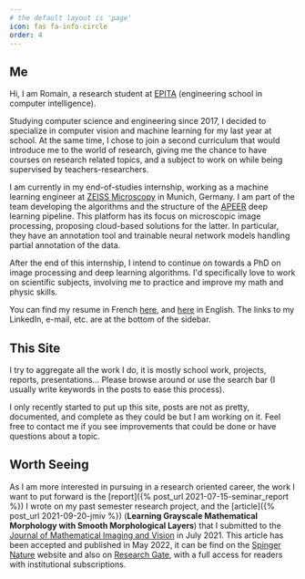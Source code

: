 ```yaml
---
# the default layout is 'page'
icon: fas fa-info-circle
order: 4
---
```


## Me

Hi, I am Romain, a research student at [EPITA](https://epita.fr/en) (engineering school in computer
intelligence).

Studying computer science and engineering since 2017, I decided to specialize
in computer vision and machine learning for my last year at school. At the same
time, I chose to join a second curriculum that would introduce me to the world
of research, giving me the chance to have courses on research related topics,
and a subject to work on while being supervised by teachers-researchers.

I am currently in my end-of-studies internship, working as a machine learning
engineer at [ZEISS Microscopy](https://www.zeiss.com/microscopy/int/home.html)
in Munich, Germany. I am part of the team developing the algorithms and the
structure of the [APEER](https://apeer.com/machinelearning) deep learning
pipeline. This platform has its focus on microscopic image processing,
proposing cloud-based solutions for the latter. In particular, they
have an annotation tool and trainable neural network models handling partial
annotation of the data.

After the end of this internship, I intend to continue on towards a PhD on image
processing and deep learning algorithms. I'd specifically love to work on
scientific subjects, involving me to practice and improve my math and physic skills.

You can find my resume in French
[here](https://drive.google.com/uc?id=16dqA7gGrVcKHDKDK0xjvb60redMWUSmx), and
[here](https://drive.google.com/uc?id=1XfzrHREYTRNrlV2kMGCf4sQMOg4QZh7z) in English. The links to
my LinkedIn, e-mail, etc. are at the bottom of the sidebar.

## This Site

I try to aggregate all the work I do, it is mostly school work, projects,
reports, presentations... Please browse around or use the search bar (I usually
write keywords in the posts to ease this process).

I only recently started to put up this site, posts are not as pretty,
documented, and complete as they could be but I am working on it. Feel free to
contact me if you see improvements that could be done or have questions about
a topic.

## Worth Seeing

As I am more interested in pursuing in a research oriented career, the work I
want to put forward is the [report]({% post_url 2021-07-15-seminar_report %})
I wrote on my past semester research project, and the [article]({% post_url 2021-09-20-jmiv %})
(**Learning Grayscale Mathematical Morphology with Smooth Morphological Layers**)
that I submitted to the [Journal of Mathematical Imaging and Vision](https://www.springer.com/journal/10851)
in July 2021. This article has been accepted and published in May 2022, it 
can be find on the [Spinger Nature](https://link.springer.com/article/10.1007/s10851-022-01091-1?error=cookies_not_supported&code=1a3cd712-4a95-43eb-87c6-5e20380959b0)
website and also on [Research
Gate](https://www.researchgate.net/publication/360606987_Learning_Grayscale_Mathematical_Morphology_with_Smooth_Morphological_Layers),
with a full access for readers with institutional subscriptions.
